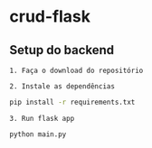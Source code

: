# crud-flask

## Setup do backend

`1. Faça o download do repositório`

`2. Instale as dependências`

```bash
pip install -r requirements.txt
```

`3. Run flask app`
```bash
python main.py
```
